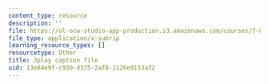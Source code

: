 ```yaml
---
content_type: resource
description: ''
file: https://ol-ocw-studio-app-production.s3.amazonaws.com/courses/7-01sc-fundamentals-of-biology-fall-2011/13e84e9fc930d3752af81126e0153af2_TnpCMgtDPgk.srt
file_type: application/x-subrip
learning_resource_types: []
resourcetype: Other
title: 3play caption file
uid: 13e84e9f-c930-d375-2af8-1126e0153af2
---
```

